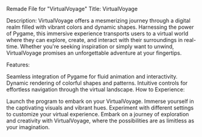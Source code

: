 Remade File for "VirtualVoyage"
Title: VirtualVoyage

Description:
VirtualVoyage offers a mesmerizing journey through a digital realm filled with vibrant colors and dynamic shapes. Harnessing the power of Pygame, this immersive experience transports users to a virtual world where they can explore, create, and interact with their surroundings in real-time. Whether you're seeking inspiration or simply want to unwind, VirtualVoyage promises an unforgettable adventure at your fingertips.

Features:

Seamless integration of Pygame for fluid animation and interactivity.
Dynamic rendering of colorful shapes and patterns.
Intuitive controls for effortless navigation through the virtual landscape.
How to Experience:

Launch the program to embark on your VirtualVoyage.
Immerse yourself in the captivating visuals and vibrant hues.
Experiment with different settings to customize your virtual experience.
Embark on a journey of exploration and creativity with VirtualVoyage, where the possibilities are as limitless as your imagination.